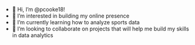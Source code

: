 - 👋 Hi, I’m @pcooke18!
- 👀 I’m interested in building my online presence
- 🌱 I’m currently learning how to analyze sports data
- 💞️ I’m looking to collaborate on projects that will help me build my skills in data analytics

<!---
pcooke18/pcooke18 is a ✨ special ✨ repository because its `README.md` (this file) appears on your GitHub profile.
You can click the Preview link to take a look at your changes.
--->

